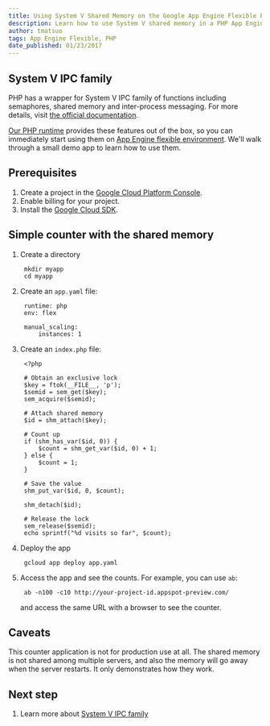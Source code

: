 ```yaml
---
title: Using System V Shared Memory on the Google App Engine Flexible PHP Runtime
description: Learn how to use System V shared memory in a PHP App Engine flexible environment app
author: tmatsuo
tags: App Engine Flexible, PHP
date_published: 01/23/2017
---
```

## System V IPC family

PHP has a wrapper for System V IPC family of functions including
semaphores, shared memory and inter-process messaging. For more
details, visit
[the official documentation](http://php.net/manual/en/intro.sem.php).

[Our PHP runtime](https://github.com/googlecloudplatform/php-docker)
provides these features out of the box, so you can immediately start
using them on [App Engine flexible environment](https://cloud.google.com/appengine/docs/flexible/).
We'll walk through a small demo app to learn how to use them.

## Prerequisites

1. Create a project in the [Google Cloud Platform Console](https://console.cloud.google.com/).
1. Enable billing for your project.
1. Install the [Google Cloud SDK](https://cloud.google.com/sdk/).

## Simple counter with the shared memory

1. Create a directory

        mkdir myapp
        cd myapp

1. Create an `app.yaml` file:

        runtime: php
        env: flex

        manual_scaling:
            instances: 1

1. Create an `index.php` file:

        <?php

        # Obtain an exclusive lock
        $key = ftok(__FILE__, 'p');
        $semid = sem_get($key);
        sem_acquire($semid);

        # Attach shared memory
        $id = shm_attach($key);

        # Count up
        if (shm_has_var($id, 0)) {
            $count = shm_get_var($id, 0) + 1;
        } else {
            $count = 1;
        }

        # Save the value
        shm_put_var($id, 0, $count);

        shm_detach($id);

        # Release the lock
        sem_release($semid);
        echo sprintf("%d visits so far", $count);

1. Deploy the app

        gcloud app deploy app.yaml


1. Access the app and see the counts. For example, you can use `ab`:
   
        ab -n100 -c10 http://your-project-id.appspot-preview.com/
   
   and access the same URL with a browser to see the counter.

## Caveats

This counter application is not for production use at all. The shared
memory is not shared among multiple servers, and also the memory will
go away when the server restarts. It only demonstrates how they work.

## Next step

1. Learn more about [System V IPC family](http://php.net/manual/en/intro.sem.php)
